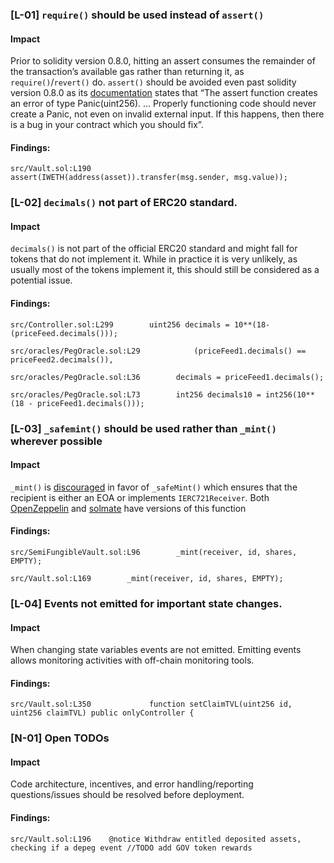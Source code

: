 ### [L-01] ```require()``` should be used instead of ```assert()```


#### Impact
Prior to solidity version 0.8.0, hitting an assert consumes the remainder of the transaction’s available gas rather than returning it, as ```require()```/```revert()``` do. ```assert()``` should be avoided even past solidity version 0.8.0 as its [documentation](https://docs.soliditylang.org/en/v0.8.14/control-structures.html#panic-via-assert-and-error-via-require) states that “The assert function creates an error of type Panic(uint256). … Properly functioning code should never create a Panic, not even on invalid external input. If this happens, then there is a bug in your contract which you should fix”.


#### Findings:
```
src/Vault.sol:L190        assert(IWETH(address(asset)).transfer(msg.sender, msg.value));

```
### [L-02] ```decimals()``` not part of ERC20 standard.


#### Impact
```decimals()``` is not part of the official ERC20 standard and might fall for tokens that do not implement it. While in practice it is very unlikely, as usually most of the tokens implement it, this should still be considered as a potential issue.


#### Findings:
```
src/Controller.sol:L299        uint256 decimals = 10**(18-(priceFeed.decimals()));

src/oracles/PegOracle.sol:L29            (priceFeed1.decimals() == priceFeed2.decimals()),

src/oracles/PegOracle.sol:L36        decimals = priceFeed1.decimals();

src/oracles/PegOracle.sol:L73        int256 decimals10 = int256(10**(18 - priceFeed1.decimals()));

```
### [L-03] ```_safemint()``` should be used rather than ```_mint()``` wherever possible


#### Impact
```_mint()``` is [discouraged](https://github.com/OpenZeppelin/openzeppelin-contracts/blob/d4d8d2ed9798cc3383912a23b5e8d5cb602f7d4b/contracts/token/ERC721/ERC721.sol#L271) in favor of ```_safeMint()``` which ensures that the recipient is either an EOA or implements ```IERC721Receiver```. Both [OpenZeppelin](https://github.com/OpenZeppelin/openzeppelin-contracts/blob/d4d8d2ed9798cc3383912a23b5e8d5cb602f7d4b/contracts/token/ERC721/ERC721.sol#L238-L250) and [solmate](https://github.com/transmissions11/solmate/blob/4eaf6b68202e36f67cab379768ac6be304c8ebde/src/tokens/ERC721.sol#L180) have versions of this function


#### Findings:
```
src/SemiFungibleVault.sol:L96        _mint(receiver, id, shares, EMPTY);

src/Vault.sol:L169        _mint(receiver, id, shares, EMPTY);

```
### [L-04] Events not emitted for important state changes.


#### Impact
When changing state variables events are not emitted. Emitting events allows monitoring activities with off-chain monitoring tools.


#### Findings:
```
src/Vault.sol:L350             function setClaimTVL(uint256 id, uint256 claimTVL) public onlyController {

```
### [N-01] Open TODOs


#### Impact
Code architecture, incentives, and error handling/reporting questions/issues should be resolved before deployment.


#### Findings:
```
src/Vault.sol:L196    @notice Withdraw entitled deposited assets, checking if a depeg event //TODO add GOV token rewards

```
